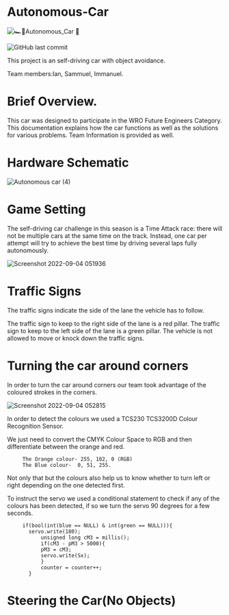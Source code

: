 # Autonomous-Car
![🏎️🚩Autonomous_Car 🏁](https://user-images.githubusercontent.com/67041860/188293683-f2aa7515-b62b-4c2e-be43-469af9fb9b77.png)
   
   ![GitHub last commit](https://img.shields.io/github/last-commit/Iann-urus/Autonomous-Car)

This project is an self-driving car with object avoidance.

Team members:Ian, Sammuel, Immanuel.

# Brief Overview.
This car was designed to participate in the WRO Future Engineers Category.
This documentation explains how the car functions as well as the solutions for various problems.
Team Information is provided as well.

# Hardware Schematic
![Autonomous car (4)](https://user-images.githubusercontent.com/67041860/188294082-4ce2c9ac-f2be-43a5-877b-57d8c173704d.png)

# Game Setting
The self-driving car challenge in this season is a Time Attack race: there will not be multiple cars at the same time on the track. 
Instead, one car per attempt will try to achieve the best time by driving several laps fully autonomously. 

![Screenshot 2022-09-04 051936](https://user-images.githubusercontent.com/67041860/188294321-a91b329c-b885-4ffd-91b0-917c33b6aa09.png)

   # Traffic Signs
   The traffic signs indicate the side of the lane the vehicle has to follow.
   
   The traffic sign to keep to the right side of the lane is a red pillar. 
   The traffic sign to keep to the left side of the lane is a green pillar.
   The vehicle is not allowed to move or knock down the traffic signs.
   
 # Turning the car around corners
 In order to turn the car around corners our team took advantage of the coloured strokes in the corners.
 
 ![Screenshot 2022-09-04 052815](https://user-images.githubusercontent.com/67041860/188294534-1f244f6a-5acb-4698-8cff-1d80c503d3d2.png)

In order to detect the colours we used a TCS230 TCS3200D Colour Recognition Sensor. 

We just need to convert the CMYK Colour Space to RGB and then differentiate between the orange and red.

         The Orange colour- 255, 102, 0 (RGB)
         The Blue colour-  0, 51, 255.

Not only that but the colours also help us to know whether to turn left or right depending on the one detected first.

To instruct the servo we used a conditional statement to check if any of the colours has been detected, if so we turn the servo 90 degrees for a few seconds.


         if(bool(int(blue == NULL) & int(green == NULL))){
           servo.write(180);
               unsigned long cM3 = millis();
               if(cM3 - pM3 > 5000){
               pM3 = cM3;
               servo.write(Sx);
               }
               counter = counter++;
           }

# Steering the Car(No Objects)





